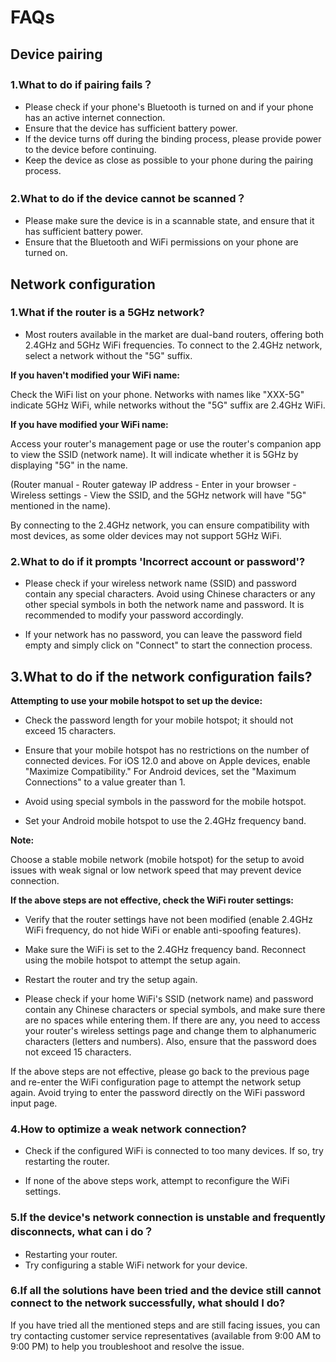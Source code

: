 # FAQs
## Device pairing
### 1.What to do if pairing fails？
+ Please check if your phone's Bluetooth is turned on and if your phone has an active internet connection.
+ Ensure that the device has sufficient battery power.
+ If the device turns off during the binding process, please provide power to the device before continuing.
+ Keep the device as close as possible to your phone during the pairing process. 
### 2.What to do if the device cannot be scanned？
+ Please make sure the device is in a scannable state, and ensure that it has sufficient battery power.
+ Ensure that the Bluetooth and WiFi permissions on your phone are turned on.
## Network configuration
### 1.What if the router is a 5GHz network?
+ Most routers available in the market are dual-band routers, offering both 2.4GHz and 5GHz WiFi frequencies. To connect to the 2.4GHz network, select a network without the "5G" suffix.

**If you haven't modified your WiFi name:**

Check the WiFi list on your phone. Networks with names like "XXX-5G" indicate 5GHz WiFi, while networks without the "5G" suffix are 2.4GHz WiFi.

**If you have modified your WiFi name:**

Access your router's management page or use the router's companion app to view the SSID (network name). It will indicate whether it is 5GHz by displaying "5G" in the name.

(Router manual - Router gateway IP address - Enter in your browser - Wireless settings - View the SSID, and the 5GHz network will have "5G" mentioned in the name).

By connecting to the 2.4GHz network, you can ensure compatibility with most devices, as some older devices may not support 5GHz WiFi. 
### 2.What to do if it prompts 'Incorrect account or password'?
+ Please check if your wireless network name (SSID) and password contain any special characters. Avoid using Chinese characters or any other special symbols in both the network name and password. It is recommended to modify your password accordingly.

+ If your network has no password, you can leave the password field empty and simply click on "Connect" to start the connection process.

## 3.What to do if the network configuration fails?
**Attempting to use your mobile hotspot to set up the device:**

+ Check the password length for your mobile hotspot; it should not exceed 15 characters.

+ Ensure that your mobile hotspot has no restrictions on the number of connected devices. For iOS 12.0 and above on Apple devices, enable "Maximize Compatibility." For Android devices, set the "Maximum Connections" to a value greater than 1.

+ Avoid using special symbols in the password for the mobile hotspot.

+ Set your Android mobile hotspot to use the 2.4GHz frequency band.

**Note:** 

Choose a stable mobile network (mobile hotspot) for the setup to avoid issues with weak signal or low network speed that may prevent device connection.

**If the above steps are not effective, check the WiFi router settings:**

+ Verify that the router settings have not been modified (enable 2.4GHz WiFi frequency, do not hide WiFi or enable anti-spoofing features).

+ Make sure the WiFi is set to the 2.4GHz frequency band. Reconnect using the mobile hotspot to attempt the setup again.

+ Restart the router and try the setup again.

+ Please check if your home WiFi's SSID (network name) and password contain any Chinese characters or special symbols, and make sure there are no spaces while entering them. If there are any, you need to access your router's wireless settings page and change them to alphanumeric characters (letters and numbers). Also, ensure that the password does not exceed 15 characters.

If the above steps are not effective, please go back to the previous page and re-enter the WiFi configuration page to attempt the network setup again. Avoid trying to enter the password directly on the WiFi password input page.

### 4.How to optimize a weak network connection?
+ Check if the configured WiFi is connected to too many devices. If so, try restarting the router.

+ If none of the above steps work, attempt to reconfigure the WiFi settings. 
### 5.If the device's network connection is unstable and frequently disconnects, what can i do？
+ Restarting your router.
+ Try configuring a stable WiFi network for your device. 
### 6.If all the solutions have been tried and the device still cannot connect to the network successfully, what should I do?

If you have tried all the mentioned steps and are still facing issues, you can try contacting customer service representatives (available from 9:00 AM to 9:00 PM) to help you troubleshoot and resolve the issue.  
